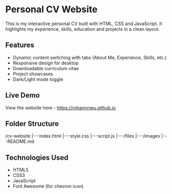 # Personal CV Website
This is my interactive personal CV built with HTML, CSS and JavaScript.
It highlights my experience, skills, education and projects in a clean
layout.

## Features
- Dynamic content switching with tabs (About Me, Experience, Skills, etc.)
- Responsive design for desktop
- Downloadable curriculum vitae
- Project showcases
- Dark/Light mode toggle

## Live Demo
View the website here - https://rohannnwu.github.io

## Folder Structure
/cv-website
|---index.html
|---style.css
|---script.js
|---/files
|---/images
|---README.md

## Technologies Used
- HTML5
- CSS3
- JavaScript
- Font Awesome (for chevron icon)